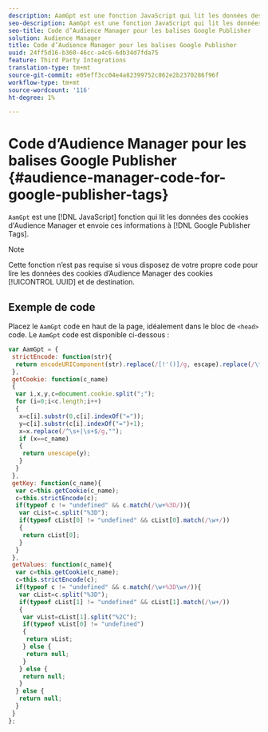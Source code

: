 ```yaml
---
description: AamGpt est une fonction JavaScript qui lit les données des cookies d’Audience Manager et envoie ces informations à Google Publisher Tags.
seo-description: AamGpt est une fonction JavaScript qui lit les données des cookies d’Audience Manager et envoie ces informations à Google Publisher Tags.
seo-title: Code d’Audience Manager pour les balises Google Publisher
solution: Audience Manager
title: Code d’Audience Manager pour les balises Google Publisher
uuid: 24ff5d16-b360-46cc-a4c6-6db34d7fda75
feature: Third Party Integrations
translation-type: tm+mt
source-git-commit: e05eff3cc04e4a82399752c862e2b2370286f96f
workflow-type: tm+mt
source-wordcount: '116'
ht-degree: 1%

---
```



# Code d’Audience Manager pour les balises Google Publisher {#audience-manager-code-for-google-publisher-tags}

`AamGpt` est une [!DNL JavaScript] fonction qui lit les données des cookies d&#39;Audience Manager et envoie ces informations à [!DNL Google Publisher Tags].

>[!NOTE]
>
>Cette fonction n’est pas requise si vous disposez de votre propre code pour lire les données des cookies d’Audience Manager des cookies [!UICONTROL UUID] et de destination.

## Exemple de code

Placez le `AamGpt` code en haut de la page, idéalement dans le bloc de `<head>` code. Le `AamGpt` code est disponible ci-dessous :

```js
var AamGpt = {  
 strictEncode: function(str){ 
  return encodeURIComponent(str).replace(/[!'()]/g, escape).replace(/\*/g, "%2A"); 
 }, 
 getCookie: function(c_name) 
 { 
  var i,x,y,c=document.cookie.split(";"); 
  for (i=0;i<c.length;i++) 
  { 
   x=c[i].substr(0,c[i].indexOf("=")); 
   y=c[i].substr(c[i].indexOf("=")+1); 
   x=x.replace(/^\s+|\s+$/g,""); 
   if (x==c_name) 
   { 
    return unescape(y); 
   } 
  } 
 }, 
 getKey: function(c_name){ 
  var c=this.getCookie(c_name); 
  c=this.strictEncode(c); 
  if(typeof c != "undefined" && c.match(/\w+%3D/)){ 
   var cList=c.split("%3D"); 
   if(typeof cList[0] != "undefined" && cList[0].match(/\w+/)) 
   { 
    return cList[0]; 
   } 
  }  
 }, 
 getValues: function(c_name){ 
  var c=this.getCookie(c_name); 
  c=this.strictEncode(c); 
  if(typeof c != "undefined" && c.match(/\w+%3D\w+/)){ 
   var cList=c.split("%3D"); 
   if(typeof cList[1] != "undefined" && cList[1].match(/\w+/)) 
   { 
    var vList=cList[1].split("%2C"); 
    if(typeof vList[0] != "undefined") 
    { 
     return vList; 
    } else { 
     return null; 
    }    
   } else { 
    return null; 
   } 
  } else { 
   return null; 
  } 
 } 
};
```
